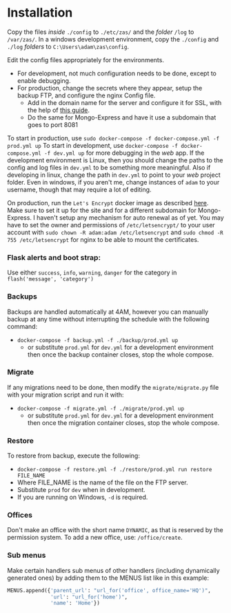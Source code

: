 # Installation
Copy the files *inside* `./config` to `./etc/zas/` and the *folder* `/log` to `/var/zas/`.
In a windows development environment, copy the `./config` and `./log` *folders* to `C:\Users\adam\zas\config`.

Edit the config files appropriately for the environments.
* For development, not much configuration needs to be done, except to enable debugging.
* For production, change the secrets where they appear, setup the backup FTP, and configure the nginx Config file.
  * Add in the domain name for the server and configure it for SSL, with the help of [this guide](https://www.digitalocean.com/community/tutorials/how-to-secure-nginx-with-let-s-encrypt-on-ubuntu-14-04).
  * Do the same for Mongo-Express and have it use a subdomain that goes to port 8081

To start in production, use `sudo docker-compose -f docker-compose.yml -f prod.yml up`
To start in development, use `docker-compose -f docker-compose.yml -f dev.yml up` for more debugging in the *web* app.
If the development environment is Linux, then you should change the paths to the config and log files in `dev.yml` to be something more meaningful.
Also if developing in linux, change the path in `dev.yml` to point to your *web* project folder.
Even in windows, if you aren't me, change instances of `adam` to your username, though that may require a lot of editing.

On production, run the `Let's Encrypt` docker image as described [here](http://letsencrypt.readthedocs.org/en/latest/using.html#running-with-docker).
Make sure to set it up for the site and for a different subdomain for Mongo-Express.
I haven't setup any mechanism for auto renewal as of yet.
You may have to set the owner and permissions of `/etc/letsencrypt/` to your user account with `sudo chown -R adam:adam /etc/letsencrypt` and 
`sudo chmod -R 755 /etc/letsencrypt` for nginx to be able to mount the certificates.

### Flask alerts and boot strap:
Use either  `success`, `info`, `warning`, `danger` for the category in `flash('message', 'category')`

### Backups
Backups are handled automatically at 4AM, however you can manually backup at any time without interrupting the schedule with the following command:
* `docker-compose -f backup.yml -f ./backup/prod.yml up`
  * or substitute `prod.yml` for `dev.yml` for a development environment
then once the backup container closes, stop the whole compose.

### Migrate
If any migrations need to be done, then modify the `migrate/migrate.py` file with your migration script and run it with:
* `docker-compose -f migrate.yml -f ./migrate/prod.yml up`
  * or substitute `prod.yml` for `dev.yml` for a development environment
then once the migration container closes, stop the whole compose.

### Restore 
To restore from backup, execute the following:
*  `docker-compose -f restore.yml -f ./restore/prod.yml run restore FILE_NAME`
  *  Where FILE_NAME is the name of the file on the FTP server.
  *  Substitute `prod` for `dev` when in development.
  *  If you are running on Windows, `-d` is required.
  
### Offices
Don't make an office with the short name `DYNAMIC`, as that is reserved by the permission system.
To add a new office, use: `/office/create`.

### Sub menus
Make certain handlers sub menus of other handlers (including dynamically generated ones) by adding
them to the MENUS list like in this example:
```python
MENUS.append({'parent_url': "url_for('office', office_name='HQ')",
              'url': "url_for('home')",
              'name': 'Home'})
```